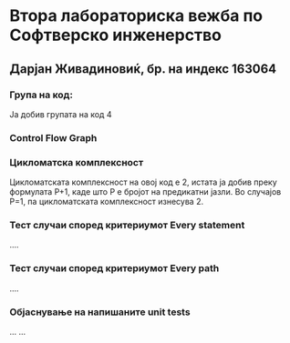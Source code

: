# Втора лабораториска вежба по Софтверско инженерство

## Дарјан Живадиновиќ, бр. на индекс 163064

### Група на код: 

Ја добив групата на код 4

###  Control Flow Graph



### Цикломатска комплексност

Цикломатската комплексност на овој код е 2, истата ја добив преку формулата P+1, каде што P е бројот на предикатни јазли. Во случајoв P=1, па цикломатската комплексност изнесува 2.

### Тест случаи според критериумот  Every statement 

....

### Тест случаи според критериумот Every path

.... 

### Објаснување на напишаните unit tests

...
...
